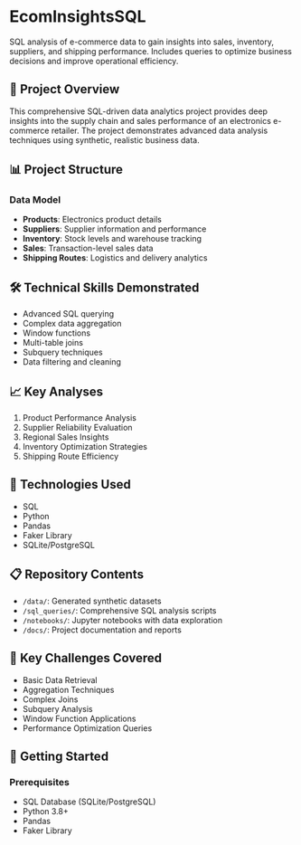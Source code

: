 # EcomInsightsSQL
SQL analysis of e-commerce data to gain insights into sales, inventory, suppliers, and shipping performance. Includes queries to optimize business decisions and improve operational efficiency.

## 🚀 Project Overview

This comprehensive SQL-driven data analytics project provides deep insights into the supply chain and sales performance of an electronics e-commerce retailer. The project demonstrates advanced data analysis techniques using synthetic, realistic business data.

## 📊 Project Structure

### Data Model
- **Products**: Electronics product details
- **Suppliers**: Supplier information and performance
- **Inventory**: Stock levels and warehouse tracking
- **Sales**: Transaction-level sales data
- **Shipping Routes**: Logistics and delivery analytics

## 🛠 Technical Skills Demonstrated

- Advanced SQL querying
- Complex data aggregation
- Window functions
- Multi-table joins
- Subquery techniques
- Data filtering and cleaning

## 📈 Key Analyses

1. Product Performance Analysis
2. Supplier Reliability Evaluation
3. Regional Sales Insights
4. Inventory Optimization Strategies
5. Shipping Route Efficiency

## 🔧 Technologies Used

- SQL
- Python
- Pandas
- Faker Library
- SQLite/PostgreSQL

## 📋 Repository Contents

- `/data/`: Generated synthetic datasets
- `/sql_queries/`: Comprehensive SQL analysis scripts
- `/notebooks/`: Jupyter notebooks with data exploration
- `/docs/`: Project documentation and reports

## 🌟 Key Challenges Covered

- Basic Data Retrieval
- Aggregation Techniques
- Complex Joins
- Subquery Analysis
- Window Function Applications
- Performance Optimization Queries

## 🚀 Getting Started

### Prerequisites
- SQL Database (SQLite/PostgreSQL)
- Python 3.8+
- Pandas
- Faker Library
